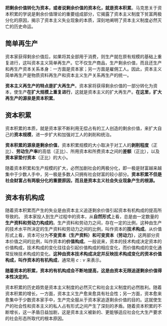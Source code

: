 **把剩余价值转化为资本，或者说剩余价值的资本化，就是资本积累**。马克思关于资本积累的学说是剩余价值理论的重要组成部分，它揭露了资本主义制度下贫富两极分化的原因，揭示了资本主义失业现象的本质，深刻地阐明了资本主义制度必然灭亡的历史命运。

## 简单再生产
资本家获得剩余价值后，如果将其全部用于消费，则生产就在原有规模的基础上重复进行，这叫资本主义简单再生产。它不仅生产商品，生产剩余价值，而且还生产和再生产资本关系本身：一方面是资本家；另一方面是雇佣工人。因此，资本主义简单再生产是物质资料再生产和资本主义生产关系再生产的统一。

**资本主义再生产的特点是扩大再生产**。资本家将获得剩余价值的一部分转化为资本，使生产**在扩大规模上重复进行**，这就是资本主义的扩大再生产。**在这里，扩大再生产的源泉是资本积累**。

## 资本积累
资本积累的本质，就是资本家不断利用无偿占有的工人创造的剩余价值，来扩大自己的**资本规模**，进一步扩大和加强对工人的剥削和统治。

**资本积累的源泉是剩余价值**，资本积累规模的大小取决于对工人的**剥削程度**（正比）、**劳动生产率**的高低（正比）、所用资本和所费资本之间的**差额**（正比），以及**资本家垫付资本**（正比）的大小。

随着资本积累和生产规模的扩大，必然加剧社会的两极分化，即一极是财富越来越集中于少数人手中，另一极是多数人只拥有社会财富的较小部分。**资本积累不但是社会财富占有两极分化的重要原因，而且是资本主义社会失业现象产生的根源。**

## 资本有机构成
随着资本积累而产生的失业是由资本主义追逐剩余价值引起资本有机构成的提高所导致的。
资本家投人到生产过程中的资本，从**自然形式**上看，总是由一定数量的**生产资料和劳动力构成的**。生产资料和劳动力之间，存在一定的比例，这种由生产的技术水平所决定的生产资料和劳动力之间的比例，叫作资本的**技术构成**。从价值形式上看，资本可分为**不变资本（生产资料）和可变资本（劳动力）**，这两部分资本价值之间的比例，叫作资本的**价值构成**。一般说来，资本的技术构成决定资本的价值构成，技术构成的变化往往会引起价值构成的相应变化，而价值构成的变化通常反映技术构成的变化。**这种由资本技术构成决定并反映技术构成变化的资本价值构成，叫作资本的有机构成**，通常用 $c:\nu$ 来表示。

**随着资本的积累，资本的有机构成会不断地提高，这是由资本无限追逐剩余价值得本性决定的。**


资本积累的历史趋势是资本主义制度的必然灭亡和社会主义制度的必然胜利。随着资本积累的增长，一方面，资本主义生产愈来愈具有社会性；另一方面，资本愈来愈集中于少数资本家手中，生产完全服从于资本家追逐剩余价值的目的。这就使生产的社会性和资本主义的私人占有形式之间产生了深刻的矛盾。随着资本积累的不断增长，这一矛盾日益加剧，这是资本主义被新的、更能够适应社会化大生产要求的社会形态所取代的根本原因。



